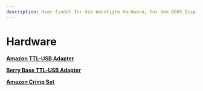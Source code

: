 ```yaml
---
description: Hier findet Ihr die benötigte Hardware, für den DGUS Display Mod mit Klipper
---
```


# Hardware

****[**Amazon TTL-USB Adapter**](https://amzn.to/3bh7WvC)****

****[**Berry Base TTL-USB Adapter**](https://www.berrybase.de/usb-ttl/uart/rs232-adapter-mit-pl2303hx-chipsatz)****

****[**Amazon Crimp Set** ](https://www.amazon.de/gp/product/B07VGF34KX?ie=UTF8\&psc=1\&linkCode=sl1\&tag=manu90-21\&linkId=daac2e51e307d242cdc18375d4eeff80\&language=de\_DE\&ref\_=as\_li\_ss\_tl)****

